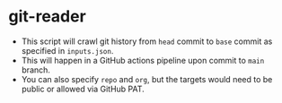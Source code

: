 # git-reader
- This script will crawl git history from `head` commit to `base` commit as specified in `inputs.json`.
- This will happen in a GitHub actions pipeline upon commit to `main` branch.
- You can also specify `repo` and `org`, but the targets would need to be public or allowed via GitHub PAT.
